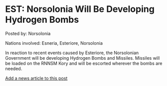 # EST: Norsolonia Will Be Developing Hydrogen Bombs

Posted by: Norsolonia

Nations involved: Esneria, Esteriore, Norsolonia

In reaction to recent events caused by Esteriore, the Norsolonian Government will be developing Hydrogen Bombs and Missiles. Missiles will be loaded on the RNNSM Kory and will be escorted wherever the bombs are needed.

[Add a news article to this post](http://solborg.xyz/rp/admin.php?event=2016-09-22_norsolonia-will-be-developing-hydrogen-bombs-norsolonia)

